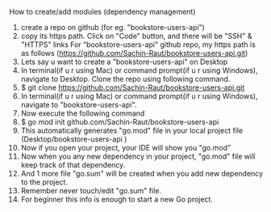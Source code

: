 How to create/add modules
(dependency management)


1. create a repo on github (for eg. "bookstore-users-api") 
2. copy its https path. Click on "Code" button, and there will be "SSH" & "HTTPS" links
For "bookstore-users-api" github repo, my https path is as follows
 (https://github.com/Sachin-Raut/bookstore-users-api.git)
3. Lets say u want to create a "bookstore-users-api" on Desktop
4. In terminal(if u r using Mac) or command prompt(if u r using Windows), navigate to Desktop. Clone the repo using following command.
5. $ git clone https://github.com/Sachin-Raut/bookstore-users-api.git
6. In terminal(if u r using Mac) or command prompt(if u r using Windows), navigate to "bookstore-users-api".
7. Now execute the following command
8. $ go mod init github.com/Sachin-Raut/bookstore-users-api 
9. This automatically generates "go.mod" file in your local project file (Desktop/bookstore-users-api )
10. Now if you open your project, your IDE will show you "go.mod"
11. Now when you any new dependency in your project, "go.mod" file will keep track of that dependency.
12. And 1 more file "go.sum" will be created when you add new dependency to the project.
13. Remember never touch/edit "go.sum" file.
14. For beginner this info is enough to start a new Go project.
